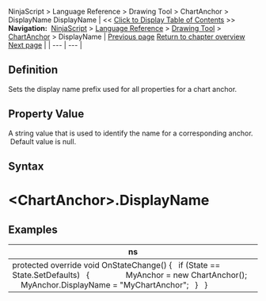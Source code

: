 ﻿
NinjaScript \> Language Reference \> Drawing Tool \> ChartAnchor \> DisplayName
DisplayName
| \<\< [Click to Display Table of Contents](displayname.md) \>\> **Navigation:**     [NinjaScript](ninjascript.md) \> [Language Reference](language_reference_wip.md) \> [Drawing Tool](drawing_tools.md) \> [ChartAnchor](chartanchor.md) \> DisplayName | [Previous page](copydatavalues.md) [Return to chapter overview](chartanchor.md) [Next page](drawingtool.md) |
| --- | --- |
## Definition
Sets the display name prefix used for all properties for a chart anchor. 
 
## Property Value
A string value that is used to identify the name for a corresponding anchor.  Default value is null.
 
## Syntax
# \<ChartAnchor\>.DisplayName
## 
## Examples
| ns |
| --- |
| protected override void OnStateChange() {    if (State \=\= State.SetDefaults)    {                  MyAnchor \= new ChartAnchor();        MyAnchor.DisplayName \= "MyChartAnchor";    }    } |

